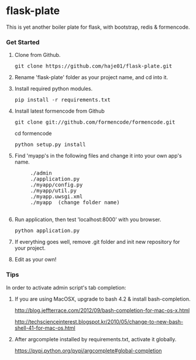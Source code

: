 flask-plate
===========

This is yet another boiler plate for flask, with bootstrap, redis &amp; formencode.

### Get Started

1. Clone from Github.
    <pre>git clone https://github.com/haje01/flask-plate.git</pre>

1. Rename 'flask-plate' folder as your project name, and cd into it.

1. Install required python modules.
    <pre>pip install -r requirements.txt</pre>

1. Install latest formencode from Github
    <pre>git clone git://github.com/formencode/formencode.git</pre>
    cd formencode
    <pre>python setup.py install</pre>

1. Find 'myapp's in the following files and change it into your own app's name.
    <pre>
        ./admin
        ./application.py
        ./myapp/config.py
        ./myapp/util.py
        ./myapp.uwsgi.xml
        ./myapp  (change folder name)
    </pre>

1. Run application, then test 'localhost:8000' with you browser.
    <pre>python application.py</pre>

1. If everything goes well, remove .git folder and init new repository for your project.

1. Edit as your own!

### Tips

In order to activate admin script's tab completion:

1. If you are using MacOSX, upgrade to bash 4.2 & install bash-completion.

    http://blog.jeffterrace.com/2012/09/bash-completion-for-mac-os-x.html

    http://techscienceinterest.blogspot.kr/2010/05/change-to-new-bash-shell-41-for-mac-os.html

1. After argcomplete installed by requirements.txt, activate it globally.

    https://pypi.python.org/pypi/argcomplete#global-completion

